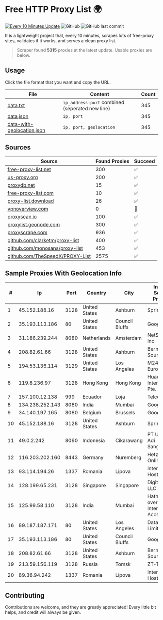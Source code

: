 
# Free HTTP Proxy List 🌍

[![Every 10 Minutes Update](https://github.com/mertguvencli/http-proxy-list/actions/workflows/main.yml/badge.svg?branch=main)](https://github.com/mertguvencli/http-proxy-list/actions/workflows/main.yml)
![GitHub](https://img.shields.io/github/license/mertguvencli/http-proxy-list)
![GitHub last commit](https://img.shields.io/github/last-commit/mertguvencli/http-proxy-list)

It is a lightweight project that, every 10 minutes, scrapes lots of free-proxy sites, validates if it works, and serves a clean proxy list.


> Scraper found **5315** proxies at the latest update. Usable proxies are below.

## Usage

Click the file format that you want and copy the URL.


|File|Content|Count|
|----|-------|-----|
|[data.txt](https://raw.githubusercontent.com/mertguvencli/http-proxy-list/main/proxy-list/data.txt)|`ip_address:port` combined (seperated new line)|345|
|[data.json](https://raw.githubusercontent.com/mertguvencli/http-proxy-list/main/proxy-list/data.json)|`ip, port`|345|
|[data-with-geolocation.json](https://raw.githubusercontent.com/mertguvencli/http-proxy-list/main/proxy-list/data-with-geolocation.json)|`ip, port, geolocation`|345|

## Sources

|Source|Found Proxies|Succeed|
|------|-------------|-------|
|[free-proxy-list.net](https://free-proxy-list.net)|300|✅|
|[us-proxy.org](https://www.us-proxy.org)|200|✅|
|[proxydb.net](http://proxydb.net)|15|✅|
|[free-proxy-list.com](https://free-proxy-list.com/?page=&port=&type%5B%5D=http&type%5B%5D=https&up_time=0&search=Search)|10|✅|
|[proxy-list.download](https://www.proxy-list.download/HTTP)|26|✅|
|[vpnoverview.com](https://vpnoverview.com/privacy/anonymous-browsing/free-proxy-servers)|0|🚫|
|[proxyscan.io](https://www.proxyscan.io)|100|✅|
|[proxylist.geonode.com](https://proxylist.geonode.com/api/proxy-list?limit=300&page=1&sort_by=lastChecked&sort_type=desc&protocols=http,https)|300|✅|
|[proxyscrape.com](https://api.proxyscrape.com/v2/?request=displayproxies&protocol=http&timeout=10000&country=all&ssl=all&anonymity=all)|936|✅|
|[github.com/clarketm/proxy-list](https://raw.githubusercontent.com/clarketm/proxy-list/master/proxy-list-raw.txt)|400|✅|
|[github.com/monosans/proxy-list](https://raw.githubusercontent.com/monosans/proxy-list/main/proxies/http.txt)|453|✅|
|[github.com/TheSpeedX/PROXY-List](https://raw.githubusercontent.com/TheSpeedX/PROXY-List/master/http.txt)|2575|✅|


## Sample Proxies With Geolocation Info

|#|Ip|Port|Country|City|Internet Service Provider|
|-|--|----|-------|----|-------------------------|
|1|45.152.188.16|3128|United States|Ashburn|Sprint|
|2|35.193.113.186|80|United States|Council Bluffs|Google LLC|
|3|31.186.239.244|8080|Netherlands|Amsterdam|NetSkope Inc|
|4|208.82.61.66|3128|United States|Ashburn|Bernardi Sounds|
|5|194.53.136.114|3129|United States|Los Angeles|M247 Europe SRL|
|6|119.8.236.97|3128|Hong Kong|Hong Kong|Huawei International Pte. Ltd.|
|7|157.100.12.138|999|Ecuador|Loja|Telconet S.A|
|8|134.238.252.143|8080|India|Mumbai|Google LLC|
|9|34.140.197.165|8080|Belgium|Brussels|Google LLC|
|10|45.152.188.16|3128|United States|Ashburn|Sprint|
|11|49.0.2.242|8090|Indonesia|Cikarawang|PT Usaha Adi Sanggoro|
|12|116.203.202.160|8443|Germany|Nuremberg|Hetzner Online GmbH|
|13|93.114.194.26|1337|Romania|Lipova|Interkvm Host SRL|
|14|128.199.65.231|3128|Singapore|Singapore|DigitalOcean, LLC|
|15|125.99.58.110|3128|India|Mumbai|Hathway IP over Cable Internet Access|
|16|89.187.187.171|80|United States|Los Angeles|Datacamp Limited|
|17|35.193.113.186|80|United States|Council Bluffs|Google LLC|
|18|208.82.61.66|3128|United States|Ashburn|Bernardi Sounds|
|19|213.59.156.119|3128|Russia|Tomsk|ZT-TOMSK|
|20|89.36.94.242|1337|Romania|Lipova|Interkvm Host SRL|



## Contributing

Contributions are welcome, and they are greatly appreciated! Every
little bit helps, and credit will always be given.

